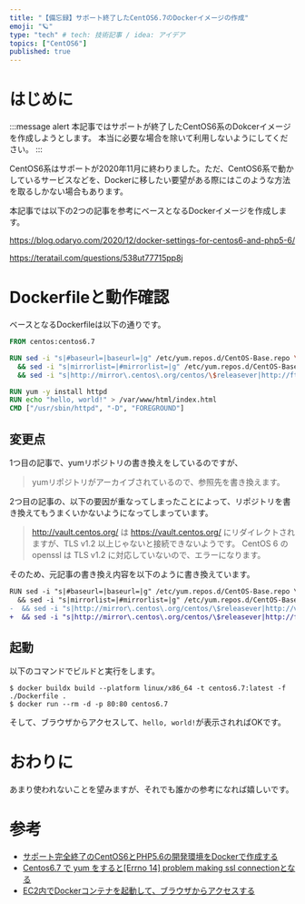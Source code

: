 ```yaml
---
title: "【備忘録】サポート終了したCentOS6.7のDockerイメージの作成"
emoji: "🪐"
type: "tech" # tech: 技術記事 / idea: アイデア
topics: ["CentOS6"]
published: true
---
```


# はじめに

:::message alert
本記事ではサポートが終了したCentOS6系のDokcerイメージを作成しようとします。
本当に必要な場合を除いて利用しないようにしてください。
:::

CentOS6系はサポートが2020年11月に終わりました。ただ、CentOS6系で動かしているサービスなどを、Dockerに移したい要望がある際にはこのような方法を取るしかない場合もあります。

本記事では以下の2つの記事を参考にベースとなるDockerイメージを作成します。

https://blog.odaryo.com/2020/12/docker-settings-for-centos6-and-php5-6/

https://teratail.com/questions/538ut77715pp8j

# Dockerfileと動作確認

ベースとなるDockerfileは以下の通りです。

```Dockerfile
FROM centos:centos6.7

RUN sed -i "s|#baseurl=|baseurl=|g" /etc/yum.repos.d/CentOS-Base.repo \
  && sed -i "s|mirrorlist=|#mirrorlist=|g" /etc/yum.repos.d/CentOS-Base.repo \
  && sed -i "s|http://mirror\.centos\.org/centos/\$releasever|http://ftp\.riken\.jp/Linux/centos-vault/6.7|g" /etc/yum.repos.d/CentOS-Base.repo

RUN yum -y install httpd
RUN echo "hello, world!" > /var/www/html/index.html
CMD ["/usr/sbin/httpd", "-D", "FOREGROUND"]
```

## 変更点

1つ目の記事で、yumリポジトリの書き換えをしているのですが、

> yumリポジトリがアーカイブされているので、参照先を書き換えます。

2つ目の記事の、以下の要因が重なってしまったことによって、リポジトリを書き換えてもうまくいかないようになってしまっています。

> http://vault.centos.org/ は https://vault.centos.org/ にリダイレクトされますが、TLS v1.2 以上じゃないと接続できないようです。
CentOS 6 の openssl は TLS v1.2 に対応していないので、エラーになります。


そのため、元記事の書き換え内容を以下のように書き換えています。

```diff Dockerfile
RUN sed -i "s|#baseurl=|baseurl=|g" /etc/yum.repos.d/CentOS-Base.repo \
  && sed -i "s|mirrorlist=|#mirrorlist=|g" /etc/yum.repos.d/CentOS-Base.repo \
-  && sed -i "s|http://mirror\.centos\.org/centos/\$releasever|http://vault\.centos\.org/centos/6.9|g" /etc/yum.repos.d/CentOS-Base.repo
+  && sed -i "s|http://mirror\.centos\.org/centos/\$releasever|http://ftp\.riken\.jp/Linux/centos-vault/6.7|g" /etc/yum.repos.d/CentOS-Base.repo
```

## 起動

以下のコマンドでビルドと実行をします。

```shell
$ docker buildx build --platform linux/x86_64 -t centos6.7:latest -f ./Dockerfile .
$ docker run --rm -d -p 80:80 centos6.7
```

そして、ブラウザからアクセスして、`hello, world!`が表示されればOKです。

# おわりに

あまり使われないことを望みますが、それでも誰かの参考になれば嬉しいです。

# 参考

- [サポート完全終了のCentOS6とPHP5.6の開発環境をDockerで作成する](https://blog.odaryo.com/2020/12/docker-settings-for-centos6-and-php5-6/)
- [Centos6.7 で yum をすると[Errno 14] problem making ssl connectionとなる](https://teratail.com/questions/538ut77715pp8j)
- [EC2内でDockerコンテナを起動して、ブラウザからアクセスする](https://weseek.co.jp/tech/2196/)